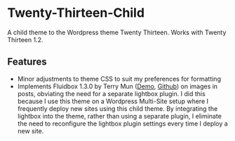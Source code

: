 Twenty-Thirteen-Child
=====================

A child theme to the Wordpress theme Twenty Thirteen. Works with Twenty Thirteen 1.2.

Features
--------

* Minor adjustments to theme CSS to suit my preferences for formatting
* Implements Fluidbox 1.3.0 by Terry Mun ([Demo](http://terrymun.github.io/Fluidbox/), [Github](https://github.com/terrymun/Fluidbox)) on images in posts, obviating the need for a separate lightbox plugin. I did this because I use this theme on a Wordpress Multi-Site setup where I frequently deploy new sites using this child theme. By integrating the lightbox into the theme, rather than using a separate plugin, I eliminate the need to reconfigure the lightbox plugin settings every time I deploy a new site.